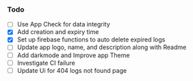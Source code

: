 ### Todo

- [ ] Use App Check for data integrity
- [X] Add creation and expiry time
- [X] Set up firebase functions to auto delete expired logs
- [ ] Update app logo, name, and description along with Readme
- [ ] Add darkmode and Improve app Theme
- [ ] Investigate CI failure
- [ ] Update Ui for 404 logs not found page
